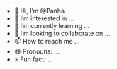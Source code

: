 - 👋 Hi, I’m @Panha
- 👀 I’m interested in ...
- 🌱 I’m currently learning ...
- 💞️ I’m looking to collaborate on ...
- 📫 How to reach me ...
- 😄 Pronouns: ...
- ⚡ Fun fact: ...

<!---
NhaRayuth/NhaRayuth is a ✨ special ✨ repository because its `README.md` (this file) appears on your GitHub profile.
You can click the Preview link to take a look at your changes.
--->
